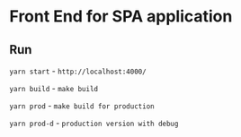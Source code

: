 # Front End for SPA application

## Run

`yarn start` - `http://localhost:4000/`

`yarn build` - `make build`

`yarn prod` - `make build for production`

`yarn prod-d` - `production version with debug`
